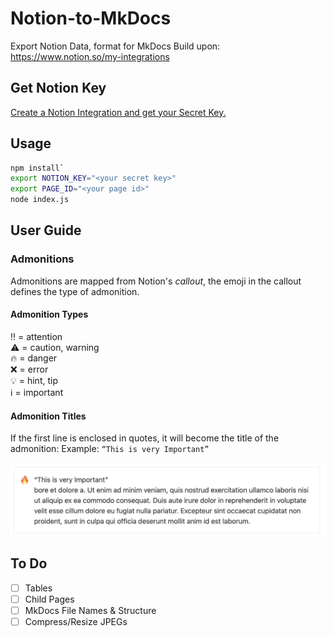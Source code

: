 # Notion-to-MkDocs
Export Notion Data, format for MkDocs
Build upon: https://www.notion.so/my-integrations


## Get Notion Key

[Create a Notion Integration and get your Secret Key.](https://github.com/souvikinator/notion-to-md)

## Usage

```zsh
npm install`
export NOTION_KEY="<your secret key>"
export PAGE_ID="<your page id>"
node index.js
```

## User Guide

### Admonitions

Admonitions are mapped from Notion's _callout_, the emoji in the callout defines the type of admonition.

#### Admonition Types

‼️ = attention  
⚠️ = caution, warning  
🔥 = danger  
❌ = error  
💡 = hint, tip  
ℹ️ = important  

#### Admonition Titles

If the first line is enclosed in quotes, it will become the title of the admonition:
Example: `“This is very Important”`

![admonition_danger](docs/images/admonition_danger.jpg)


## To Do

- [ ] Tables
- [ ] Child Pages
- [ ] MkDocs File Names & Structure
- [ ] Compress/Resize JPEGs
